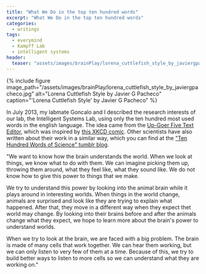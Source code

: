 ```yaml
---
title: "What We Do in the top ten hundred words"
excerpt: "What We Do in the top ten hundred words"
categories:
  - writings
tags:
  - everymind
  - Kampff Lab
  - intelligent systems
header:
  teaser: "assets/images/brainPlay/lorena_cuttlefish_style_by_javiergpacheco.jpg"
---
```


{% include figure image_path="/assets/images/brainPlay/lorena_cuttlefish_style_by_javiergpacheco.jpg" alt="Lorena Cuttlefish Style by Javier G Pacheco" caption="'Lorena Cuttlefish Style' by Javier G Pacheco" %}

In July 2013, my labmate Goncalo and I described the research interests of our lab, the Intelligent Systems Lab, using only the ten hundred most used words in the english language. The idea came from the [Up-Goer Five Text Editor](http://splasho.com/upgoer5/), which was inspired by [this XKCD comic](https://xkcd.com/1133/). Other scientists have also written about their work in a similar way, which you can find at the ["Ten Hundred Words of Science" tumblr blog](http://tenhundredwordsofscience.tumblr.com/).

"We want to know how the brain understands the world. When we look at things, we know what to do with them. We can imagine picking them up, throwing them around, what they feel like, what they sound like. We do not know how to give this power to things that we make. 

We try to understand this power by looking into the animal brain while it plays around in interesting worlds. When things in the world change, animals are surprised and look like they are trying to explain what happened. After that, they move in a different way when they expect thet world may change. By looking into their brains before and after the animals change what they expect, we hope to learn more about the brain's power to understand worlds. 

When we try to look at the brain, we are faced with a big problem. The brain is made of many cells that work together. We can hear them working, but we can only listen to very few of them at a time. Because of this, we try to build better ways to listen to more cells so we can understand what they are working on."

